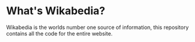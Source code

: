 # What's Wikabedia?
Wikabedia is the worlds number one source of information, this repository contains all the code for the entire website.
